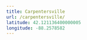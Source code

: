 ```yaml
---
title: Carpentersville
url: /carpentersville/
latitude: 42.121136400000005
longitude: -88.2578582
---
```


